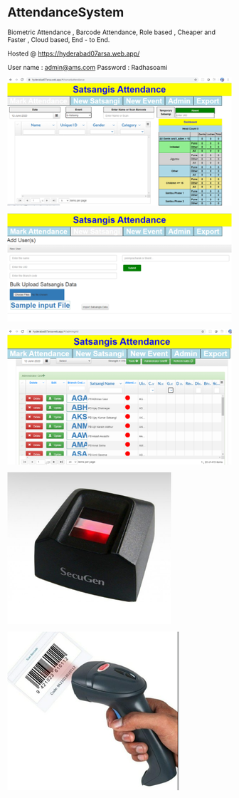 # AttendanceSystem
Biometric Attendance , Barcode Attendance, Role based , Cheaper and Faster , Cloud based, End - to End.

Hosted @ https://hyderabad07arsa.web.app/

User name : admin@ams.com
Password : Radhasoami


![alt text](sc1.PNG "System Screenshot 1")

![alt text](sc2.PNG "System Screenshot 2")

![alt text](sc3.PNG "System Screenshot 3")


![alt text](biometric-scanner.png "Mark Attendance using Biometric device")


![alt text](barcode-scanner.png "Mark Attendance using Barcode scanner")

